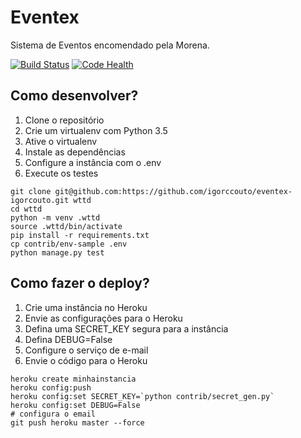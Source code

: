 # Eventex

Sistema de Eventos encomendado pela Morena.

[![Build Status](https://travis-ci.org/igorccouto/eventex-igorcouto.svg?branch=master)](https://travis-ci.org/igorccouto/eventex-igorcouto)
[![Code Health](https://landscape.io/github/igorccouto/eventex-igorcouto/master/landscape.svg?style=flat)](https://landscape.io/github/igorccouto/eventex-igorcouto/master)


## Como desenvolver?

1. Clone o repositório
2. Crie um virtualenv com Python 3.5
3. Ative o virtualenv
4. Instale as dependências
5. Configure a instância com o .env
6. Execute os testes

```console
git clone git@github.com:https://github.com/igorccouto/eventex-igorcouto.git wttd
cd wttd
python -m venv .wttd
source .wttd/bin/activate
pip install -r requirements.txt
cp contrib/env-sample .env
python manage.py test
```

## Como fazer o deploy?

1. Crie uma instância no Heroku
2. Envie as configurações para o Heroku
3. Defina uma SECRET_KEY segura para a instância
4. Defina DEBUG=False
5. Configure o serviço de e-mail
6. Envie o código para o Heroku

```console
heroku create minhainstancia
heroku config:push
heroku config:set SECRET_KEY=`python contrib/secret_gen.py`
heroku config:set DEBUG=False
# configura o email
git push heroku master --force
```